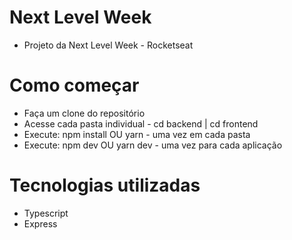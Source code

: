 # Next Level Week

- Projeto da Next Level Week - Rocketseat

# Como começar

- Faça um clone do repositório
- Acesse cada pasta individual - cd backend | cd frontend
- Execute: npm install OU yarn - uma vez em cada pasta
- Execute: npm dev OU yarn dev - uma vez para cada aplicação

# Tecnologias utilizadas

- Typescript
- Express
